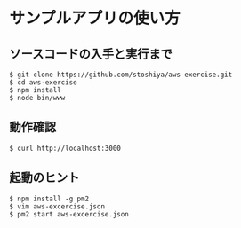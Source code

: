 # サンプルアプリの使い方

## ソースコードの入手と実行まで

    $ git clone https://github.com/stoshiya/aws-exercise.git
    $ cd aws-exercise
    $ npm install
    $ node bin/www

    
## 動作確認

    $ curl http://localhost:3000


## 起動のヒント

    $ npm install -g pm2
    $ vim aws-excercise.json
    $ pm2 start aws-excercise.json